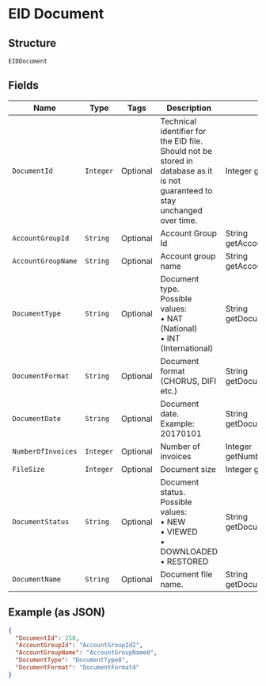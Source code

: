 
# EID Document

## Structure

`EIDDocument`

## Fields

| Name | Type | Tags | Description | Getter | Setter |
|  --- | --- | --- | --- | --- | --- |
| `DocumentId` | `Integer` | Optional | Technical identifier for the EID file. Should not be stored in database as it is not guaranteed to stay unchanged over time. | Integer getDocumentId() | setDocumentId(Integer documentId) |
| `AccountGroupId` | `String` | Optional | Account Group Id | String getAccountGroupId() | setAccountGroupId(String accountGroupId) |
| `AccountGroupName` | `String` | Optional | Account group name | String getAccountGroupName() | setAccountGroupName(String accountGroupName) |
| `DocumentType` | `String` | Optional | Document type.<br>Possible values:<br>•	NAT (National)<br>•	INT (International) | String getDocumentType() | setDocumentType(String documentType) |
| `DocumentFormat` | `String` | Optional | Document format (CHORUS, DIFI etc.) | String getDocumentFormat() | setDocumentFormat(String documentFormat) |
| `DocumentDate` | `String` | Optional | Document date.<br>Example: 20170101 | String getDocumentDate() | setDocumentDate(String documentDate) |
| `NumberOfInvoices` | `Integer` | Optional | Number of invoices | Integer getNumberOfInvoices() | setNumberOfInvoices(Integer numberOfInvoices) |
| `FileSize` | `Integer` | Optional | Document size | Integer getFileSize() | setFileSize(Integer fileSize) |
| `DocumentStatus` | `String` | Optional | Document status.<br>Possible values:<br>•	NEW<br>•	VIEWED<br>•	DOWNLOADED<br>•	RESTORED | String getDocumentStatus() | setDocumentStatus(String documentStatus) |
| `DocumentName` | `String` | Optional | Document file name. | String getDocumentName() | setDocumentName(String documentName) |

## Example (as JSON)

```json
{
  "DocumentId": 250,
  "AccountGroupId": "AccountGroupId2",
  "AccountGroupName": "AccountGroupName0",
  "DocumentType": "DocumentType8",
  "DocumentFormat": "DocumentFormat4"
}
```

